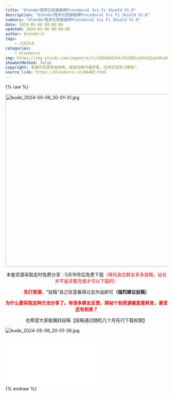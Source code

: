```yaml
---
title: "blender程序化防御盾牌Procedural Sci Fi Shield V1.0"
description: "blender程序化防御盾牌Procedural Sci Fi Shield V1.0"
summary: "blender程序化防御盾牌Procedural Sci Fi Shield V1.0"
date: 2024-05-06 00:00:00
updated: 2024-05-06 00:00:00
author: blenderit
tags: 
    - 几何节点
categories:
    - blenderco
img: https://img.alicdn.com/imgextra/i1/1856665554/O1CN01xShHzQ1qtmhiACFFr_!!1856665554.jpg
showGetMethod: false
copyright: 本插件资源来自网络，版权归原作者所有，仅供交流学习使用！
source_link: https://blenderco.cn/84482.html
---
```


{% raw %}
<p><img loading="lazy" class="aligncenter" src="https://img.alicdn.com/imgextra/i1/1856665554/O1CN01xShHzQ1qtmhiACFFr_!!1856665554.jpg" alt="bude_2024-05-06_20-01-31.jpg" width="718" height="537"></p><p style="text-align: center;">本套资源采取定时免费分享：5月16号后免费下载<span style="color: #ff0000;">（拜托各位群友多多投稿，站长并不是非要充值才可以下载的）</span></p><p style="text-align: center;"><span style="color: #ff0000;"><strong>先行资源</strong>，</span>“投稿”自己任意看得过去作品即可<strong>（强烈建议投稿）</strong></p><p style="text-align: center;"><span style="color: #ff0000;"><strong>为什么要采取这种方法分享了。有很多群友反馈，网站个别资源被恶意转发，甚至还有到卖？</strong></span></p><p style="text-align: center;">也希望大家能踊跃投稿【投稿通过随机几个月先行下载权限】</p><p><img src="https://img.alicdn.com/imgextra/i1/1856665554/O1CN01aMmUrg1qtmhkiEOHn_!!1856665554.jpg" alt="bude_2024-05-06_20-01-36.jpg"></p><div id="external-video-8673a8d0a8" class="external-video"><iframe frameborder="0" src="//player.bilibili.com/player.html?aid=1204143707&amp;bvid=BV1Lf421U7Am&amp;cid=1533801568&amp;p=1" allowfullscreen="true"></iframe></div>
<div style="display: none">blenderco</div>
{% endraw %}